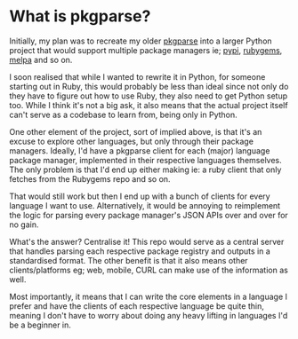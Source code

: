 # What is pkgparse?

Initially, my plan was to recreate my older [pkgparse](https://npmjs.org/package/pkgparse) into a larger Python project that would support multiple package managers ie; [pypi](https://pypi.python.org/pypi), [rubygems](https://rubygems.org/), [melpa](https://melpa.org/#/) and so on.

I soon realised that while I wanted to rewrite it in Python, for someone starting out in Ruby, this would probably be less than ideal since not only do they have to figure out how to use Ruby, they also need to get Python setup too. While I think it's not a big ask, it also means that the actual project itself can't serve as a codebase to learn from, being only in Python.

One other element of the project, sort of implied above, is that it's an excuse to explore other languages, but only through their package managers. Ideally, I'd have a pkgparse client for each (major) language package manager, implemented in their respective languages themselves. The only problem is that I'd end up either making ie: a ruby client that only fetches from the Rubygems repo and so on.

That would still work but then I end up with a bunch of clients for every language I want to use. Alternatively, it would be annoying to reimplement the logic for parsing every package manager's JSON APIs over and over for no gain.

What's the answer? Centralise it! This repo would serve as a central server that handles parsing each respective package registry and outputs in a standardised format. The other benefit is that it also means other clients/platforms eg; web, mobile, CURL can make use of the information as well.

Most importantly, it means that I can write the core elements in a language I prefer and have the clients of each respective language be quite thin, meaning I don't have to worry about doing any heavy lifting in languages I'd be a beginner in.
